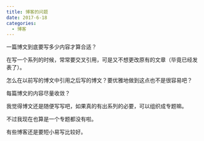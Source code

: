```yaml
---
title: 博客的问题
date: 2017-6-18
categories:
  - 博客
---
```


一篇博文到底要写多少内容才算合适？

在写一个系列的时候，常常要交叉引用，可是又不想更改原有的文章（毕竟已经发表了）。

怎么在以前写的博文中引用之后写的博文？要优雅地做到这点也不是很容易吧？

每篇博文的内容尽量收敛？

我觉得博文还是随便写写吧，如果真的有出系列的必要，可以组织成专题嘛。

不过我现在也算是一个专题都没有啦。

有些博客还是要短小易写比较好。